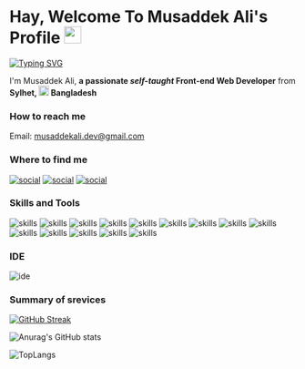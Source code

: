 # Hay, Welcome To Musaddek Ali's Profile <img width="30" style="max-width: 100%" src="https://camo.githubusercontent.com/e8e7b06ecf583bc040eb60e44eb5b8e0ecc5421320a92929ce21522dbc34c891/68747470733a2f2f6d656469612e67697068792e636f6d2f6d656469612f6876524a434c467a6361737252346961377a2f67697068792e676966"/>

<!-- typing effect  -->
[![Typing SVG](https://readme-typing-svg.herokuapp.com?size=24&duration=4000&center=true&lines=2%2B+years+of+coding+experience;React+Developer;Front+End+Web+Developer)](https://git.io/typing-svg)
<!-- end typing effect  -->


I'm Musaddek Ali, **a passionate *self-taught* Front-end Web Developer** from **Sylhet, <img src="https://upload.wikimedia.org/wikipedia/commons/thumb/f/f9/Flag_of_Bangladesh.svg/1000px-Flag_of_Bangladesh.svg.png" width="18" style="max-width: 100%"/> Bangladesh**


### How to reach me
Email:  musaddekali.dev@gmail.com

### Where to find me

[![social](https://img.shields.io/badge/Facebook-1877F2?style=for-the-badge&logo=facebook&logoColor=white)](https://facebook.com/musaddekali.dev)
[![social](https://img.shields.io/badge/Twitter-1DA1F2?style=for-the-badge&logo=twitter&logoColor=white)](https://twitter.com/musaddekali.dev)
[![social](https://img.shields.io/badge/LinkedIn-0077B5?style=for-the-badge&logo=linkedin&logoColor=white)](https://www.linkedin.com/in/musaddekalidev/)


### Skills and Tools
![skills](https://img.shields.io/badge/React-20232A?style=for-the-badge&logo=react&logoColor=61DAFB)
![skills](https://img.shields.io/badge/React_Router-CA4245?style=for-the-badge&logo=react-router&logoColor=white)
![skills](https://img.shields.io/badge/JavaScript-323330?style=for-the-badge&logo=javascript&logoColor=F7DF1E)
![skills](https://img.shields.io/badge/Git-F05032?style=for-the-badge&logo=git&logoColor=white)
![skills](https://img.shields.io/badge/GitHub-100000?style=for-the-badge&logo=github&logoColor=white)
![skills](https://img.shields.io/badge/npm-CB3837?style=for-the-badge&logo=npm&logoColor=white)
![skills](https://img.shields.io/badge/HTML5-E34F26?style=for-the-badge&logo=html5&logoColor=white)
![skills](https://img.shields.io/badge/CSS3-1572B6?style=for-the-badge&logo=css3&logoColor=white)
![skills](https://img.shields.io/badge/Sass-CC6699?style=for-the-badge&logo=sass&logoColor=white)
![skills](https://img.shields.io/badge/Bootstrap-563D7C?style=for-the-badge&logo=bootstrap&logoColor=white)
![skills](https://img.shields.io/badge/Material--UI-0081CB?style=for-the-badge&logo=material-ui&logoColor=white)
![skills](https://img.shields.io/badge/Webpack-8DD6F9?style=for-the-badge&logo=Webpack&logoColor=white)
![skills](https://img.shields.io/badge/styled--components-DB7093?style=for-the-badge&logo=styled-components&logoColor=white)
![skills](https://img.shields.io/badge/jQuery-0769AD?style=for-the-badge&logo=jquery&logoColor=white)

### IDE
![ide](https://img.shields.io/badge/Visual_Studio-5C2D91?style=for-the-badge&logo=visual%20studio&logoColor=white)

### Summary of srevices
<!---  card   --->

[![GitHub Streak](https://github-readme-streak-stats.herokuapp.com?user=musaddekali&theme=dark&date_format=j%20M%5B%20Y%5D)](https://git.io/streak-stats)

![Anurag's GitHub stats](https://github-readme-stats.vercel.app/api?username=musaddekali&show_icons=true&theme=radical)

![TopLangs](https://github-readme-stats.vercel.app/api/top-langs/?username=musaddekali&layout=compact)

